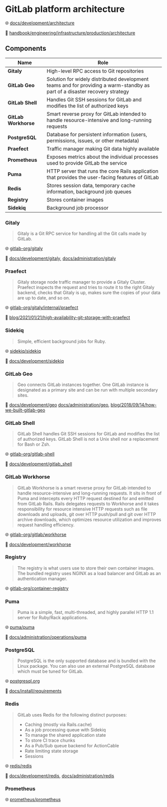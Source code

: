 # GitLab platform architecture

🌐 [docs/development/architecture](https://docs.gitlab.com/development/architecture/)

📝 [handbook/engineering/infrastructure/production/architecture](https://handbook.gitlab.com/handbook/engineering/infrastructure/production/architecture/)

## Components

Name                 | Role
---------------------|---------------------------------------------------------------------------------------------------------------------------
**Gitaly**           | High-level RPC access to Git repositories
**GitLab Geo**       | Solution for widely distributed development teams and for providing a warm-standby as part of a disaster recovery strategy
**GitLab Shell**     | Handles Git SSH sessions for GitLab and modifies the list of authorized keys
**GitLab Workhorse** | Smart reverse proxy for GitLab intended to handle resource-intensive and long-running requests
**PostgreSQL**       | Database for persistent information (users, permissions, issues, or other metadata)
**Praefect**         | Traffic manager making Git data highly available
**Prometheus**       | Exposes metrics about the individual processes used to provide GitLab the service
**Puma**             | HTTP server that runs the core Rails application that provides the user-facing features of GitLab
**Redis**            | Stores session data, temporary cache information, background job queues
**Registry**         | Stores container images
**Sidekiq**          | Background job processor

### Gitaly

> Gitaly is a Git RPC service for handling all the Git calls made by GitLab.

🌐 [gitlab-org/gitaly](https://gitlab.com/gitlab-org/gitaly)

📝 [docs/development/gitaly](https://docs.gitlab.com/development/gitaly/),
[docs/administration/gitaly](https://docs.gitlab.com/administration/gitaly/)

### Praefect

> Gitaly storage node traffic manager to provide a Gitaly Cluster.
> Praefect inspects the request and tries to route it to the right Gitaly backend, checks that Gitaly is up, makes sure the copies of your data are up to date, and so on.

🌐 [gitlab-org/gitaly/internal/praefect](https://gitlab.com/gitlab-org/gitaly/-/tree/master/internal/praefect)

📝 [blog/2021/01/21/high-availability-git-storage-with-praefect](https://about.gitlab.com/blog/2021/01/21/high-availability-git-storage-with-praefect/)

### Sidekiq

> Simple, efficient background jobs for Ruby.

🌐 [sidekiq/sidekiq](https://github.com/sidekiq/sidekiq)

📝 [docs/development/sidekiq](https://docs.gitlab.com/development/sidekiq/)

### GitLab Geo

> Geo connects GitLab instances together.
> One GitLab instance is designated as a primary site and can be run with multiple secondary sites.

📝 [docs/development/geo](https://docs.gitlab.com/development/geo/)
[docs/administration/geo](https://docs.gitlab.com/administration/geo/index/),
[blog/2018/09/14/how-we-built-gitlab-geo](https://about.gitlab.com/blog/2018/09/14/how-we-built-gitlab-geo/)

### GitLab Shell

> GitLab Shell handles Git SSH sessions for GitLab and modifies the list of authorized keys.
> GitLab Shell is not a Unix shell nor a replacement for Bash or Zsh.

🌐 [gitlab-org/gitlab-shell](https://gitlab.com/gitlab-org/gitlab-shell/)

📝 [docs/development/gitlab_shell](https://docs.gitlab.com/development/gitlab_shell/)

### GitLab Workhorse

> GitLab Workhorse is a smart reverse proxy for GitLab intended to handle resource-intensive and long-running requests.
> It sits in front of Puma and intercepts every HTTP request destined for and emitted from GitLab Rails.
> Rails delegates requests to Workhorse and it takes responsibility for resource intensive HTTP requests such as file downloads and uploads, git over HTTP push/pull and git over HTTP archive downloads, which optimizes resource utilization and improves request handling efficiency.

🌐 [gitlab-org/gitlab/workhorse](https://gitlab.com/gitlab-org/gitlab/tree/master/workhorse)

📝 [docs/development/workhorse](https://docs.gitlab.com/development/workhorse/)

### Registry

> The registry is what users use to store their own container images.
> The bundled registry uses NGINX as a load balancer and GitLab as an authentication manager.

🌐 [gitlab-org/container-registry](https://gitlab.com/gitlab-org/container-registry)

### Puma

> Puma is a simple, fast, multi-threaded, and highly parallel HTTP 1.1 server for Ruby/Rack applications.

🌐 [puma/puma](https://github.com/puma/puma/)

📝 [docs/administration/operations/puma](https://docs.gitlab.com/administration/operations/puma/)

### PostgreSQL

> PostgreSQL is the only supported database and is bundled with the Linux package.
> You can also use an external PostgreSQL database which must be tuned for GitLab.

🌐 [postgresql.org](https://www.postgresql.org/)

📝 [docs/install/requirements](https://docs.gitlab.com/install/requirements/#postgresql)

### Redis

> GitLab uses Redis for the following distinct purposes:
>
> - Caching (mostly via Rails.cache)
> - As a job processing queue with Sidekiq
> - To manage the shared application state
> - To store CI trace chunks
> - As a Pub/Sub queue backend for ActionCable
> - Rate limiting state storage
> - Sessions

🌐 [redis/redis](https://github.com/redis/redis)

📝 [docs/development/redis](https://docs.gitlab.com/development/redis/),
[docs/administration/redis](https://docs.gitlab.com/administration/redis/)

### Prometheus

🌐 [prometheus/prometheus](https://github.com/prometheus/prometheus)
